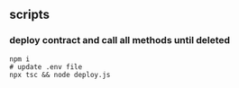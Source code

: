 ## scripts

### deploy contract and call all methods until deleted

```
npm i
# update .env file
npx tsc && node deploy.js
```
